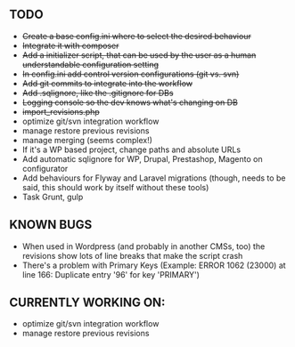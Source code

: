 TODO
----------------------
* ~~Create a base config.ini where to select the desired behaviour~~
* ~~Integrate it with composer~~
* ~~Add a initializer script, that can be used by the user as a human understandable configuration setting~~
* ~~In config.ini add control version configurations (git vs. svn)~~
* ~~Add git commits to integrate into the workflow~~
* ~~Add .sqlignore, like the .gitignore for DBs~~
* ~~Logging console so the dev knows what's changing on DB~~
* ~~import_revisions.php~~
* optimize git/svn integration workflow
* manage restore previous revisions
* manage merging (seems complex!)
* If it's a WP based project, change paths and absolute URLs
* Add automatic sqlignore for WP, Drupal, Prestashop, Magento on configurator
* Add behaviours for Flyway and Laravel migrations (though, needs to be said, this should work by itself without these tools)
* Task Grunt, gulp

KNOWN BUGS
------------------------
* When used in Wordpress (and probably in another CMSs, too) the revisions show lots of line breaks that make the script crash
* There's a problem with Primary Keys (Example: ERROR 1062 (23000) at line 166: Duplicate entry '96' for key 'PRIMARY')

CURRENTLY WORKING ON:
------------------------
* optimize git/svn integration workflow
* manage restore previous revisions
